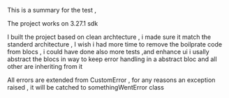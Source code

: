 This is a summary for the test , 

The project works on 3.27.1 sdk 

I built the project based on clean archtecture , i made sure it match the standerd architecture , 
I wish i had more time to remove the boilprate code from blocs , i could have done also more tests ,and enhance ui 
i usally abstract the blocs in way to keep error handling in a abstract bloc and all other are inheriting from it 

All errors are extended from CustomError , for any reasons an exception raised , it will be catched to somethingWentError class 



